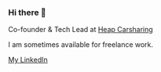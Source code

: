 ### Hi there 👋

Co-founder & Tech Lead at [Heap Carsharing](https://heap.co)

I am sometimes available for freelance work. 

[My LinkedIn](https://www.linkedin.com/in/pelmered/)


<!--
**pelmered/pelmered** is a ✨ _special_ ✨ repository because its `README.md` (this file) appears on your GitHub profile.

Here are some ideas to get you started:

- 🔭 I’m currently working on ...
- 🌱 I’m currently learning ...
- 👯 I’m looking to collaborate on ...
- 🤔 I’m looking for help with ...
- 💬 Ask me about ...
- 📫 How to reach me: ...
- 😄 Pronouns: ...
- ⚡ Fun fact: ...
-->
